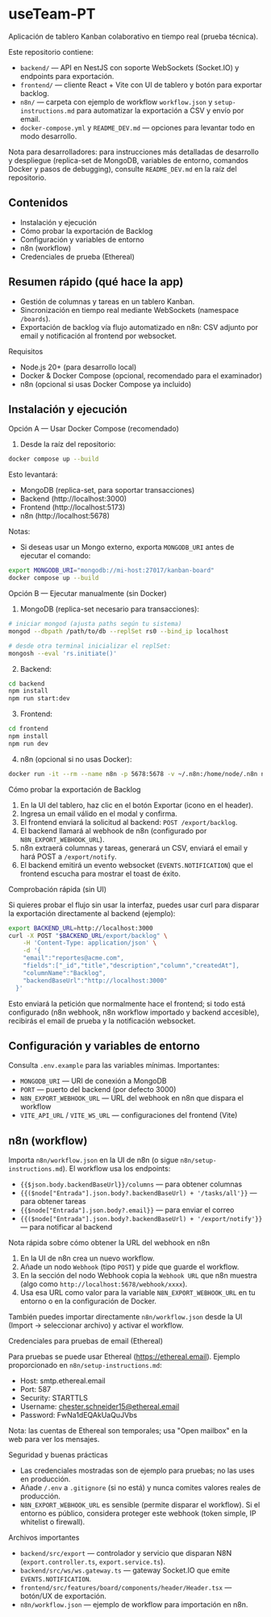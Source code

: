 # useTeam-PT

Aplicación de tablero Kanban colaborativo en tiempo real (prueba técnica).

Este repositorio contiene:

-   `backend/` — API en NestJS con soporte WebSockets (Socket.IO) y endpoints para exportación.
-   `frontend/` — cliente React + Vite con UI de tablero y botón para exportar backlog.
-   `n8n/` — carpeta con ejemplo de workflow `workflow.json` y `setup-instructions.md` para automatizar la exportación a CSV y envío por email.
-   `docker-compose.yml` y `README_DEV.md` — opciones para levantar todo en modo desarrollo.

Nota para desarrolladores: para instrucciones más detalladas de desarrollo y despliegue (replica-set de MongoDB, variables de entorno, comandos Docker y pasos de debugging), consulte `README_DEV.md` en la raíz del repositorio.

## Contenidos

-   Instalación y ejecución
-   Cómo probar la exportación de Backlog
-   Configuración y variables de entorno
-   n8n (workflow)
-   Credenciales de prueba (Ethereal)

## Resumen rápido (qué hace la app)

-   Gestión de columnas y tareas en un tablero Kanban.
-   Sincronización en tiempo real mediante WebSockets (namespace `/boards`).
-   Exportación de backlog vía flujo automatizado en n8n: CSV adjunto por email y notificación al frontend por websocket.

Requisitos

-   Node.js 20+ (para desarrollo local)
-   Docker & Docker Compose (opcional, recomendado para el examinador)
-   n8n (opcional si usas Docker Compose ya incluido)

## Instalación y ejecución

Opción A — Usar Docker Compose (recomendado)

1. Desde la raíz del repositorio:

```bash
docker compose up --build
```

Esto levantará:

-   MongoDB (replica-set, para soportar transacciones)
-   Backend (http://localhost:3000)
-   Frontend (http://localhost:5173)
-   n8n (http://localhost:5678)

Notas:

-   Si deseas usar un Mongo externo, exporta `MONGODB_URI` antes de ejecutar el comando:

```bash
export MONGODB_URI="mongodb://mi-host:27017/kanban-board"
docker compose up --build
```

Opción B — Ejecutar manualmente (sin Docker)

1. MongoDB (replica-set necesario para transacciones):

```bash
# iniciar mongod (ajusta paths según tu sistema)
mongod --dbpath /path/to/db --replSet rs0 --bind_ip localhost

# desde otra terminal inicializar el replSet:
mongosh --eval 'rs.initiate()'
```

2. Backend:

```bash
cd backend
npm install
npm run start:dev
```

3. Frontend:

```bash
cd frontend
npm install
npm run dev
```

4. n8n (opcional si no usas Docker):

```bash
docker run -it --rm --name n8n -p 5678:5678 -v ~/.n8n:/home/node/.n8n n8nio/n8n:latest
```

Cómo probar la exportación de Backlog

1. En la UI del tablero, haz clic en el botón Exportar (icono en el header).
2. Ingresa un email válido en el modal y confirma.
3. El frontend enviará la solicitud al backend: `POST /export/backlog`.
4. El backend llamará al webhook de n8n (configurado por `N8N_EXPORT_WEBHOOK_URL`).
5. n8n extraerá columnas y tareas, generará un CSV, enviará el email y hará POST a `/export/notify`.
6. El backend emitirá un evento websocket (`EVENTS.NOTIFICATION`) que el frontend escucha para mostrar el toast de éxito.

Comprobación rápida (sin UI)

Si quieres probar el flujo sin usar la interfaz, puedes usar curl para disparar la exportación directamente al backend (ejemplo):

```bash
export BACKEND_URL=http://localhost:3000
curl -X POST "$BACKEND_URL/export/backlog" \
	-H 'Content-Type: application/json' \
	-d '{
    "email":"reportes@acme.com",
    "fields":["_id","title","description","column","createdAt"],
    "columnName":"Backlog",
    "backendBaseUrl":"http://localhost:3000"
  }'
```

Esto enviará la petición que normalmente hace el frontend; si todo está configurado (n8n webhook, n8n workflow importado y backend accesible), recibirás el email de prueba y la notificación websocket.

## Configuración y variables de entorno

Consulta `.env.example` para las variables mínimas. Importantes:

-   `MONGODB_URI` — URI de conexión a MongoDB
-   `PORT` — puerto del backend (por defecto 3000)
-   `N8N_EXPORT_WEBHOOK_URL` — URL del webhook en n8n que dispara el workflow
-   `VITE_API_URL` / `VITE_WS_URL` — configuraciones del frontend (Vite)

## n8n (workflow)

Importa `n8n/workflow.json` en la UI de n8n (o sigue `n8n/setup-instructions.md`). El workflow usa los endpoints:

-   `{{$json.body.backendBaseUrl}}/columns` — para obtener columnas
-   `{{($node["Entrada"].json.body?.backendBaseUrl) + '/tasks/all'}}` — para obtener tareas
-   `{{$node["Entrada"].json.body?.email}}` — para enviar el correo
-   `{{($node["Entrada"].json.body?.backendBaseUrl) + '/export/notify'}}` — para notificar al backend

Nota rápida sobre cómo obtener la URL del webhook en n8n

1. En la UI de n8n crea un nuevo workflow.
2. Añade un nodo `Webhook` (tipo `POST`) y pide que guarde el workflow.
3. En la sección del nodo Webhook copia la `Webhook URL` que n8n muestra (algo como `http://localhost:5678/webhook/xxxx`).
4. Usa esa URL como valor para la variable `N8N_EXPORT_WEBHOOK_URL` en tu entorno o en la configuración de Docker.

También puedes importar directamente `n8n/workflow.json` desde la UI (Import → seleccionar archivo) y activar el workflow.

Credenciales para pruebas de email (Ethereal)

Para pruebas se puede usar Ethereal (https://ethereal.email). Ejemplo proporcionado en `n8n/setup-instructions.md`:

-   Host: smtp.ethereal.email
-   Port: 587
-   Security: STARTTLS
-   Username: chester.schneider15@ethereal.email
-   Password: FwNa1dEQAkUaQuJVbs

Nota: las cuentas de Ethereal son temporales; usa "Open mailbox" en la web para ver los mensajes.

Seguridad y buenas prácticas

-   Las credenciales mostradas son de ejemplo para pruebas; no las uses en producción.
-   Añade `/.env` a `.gitignore` (si no está) y nunca comites valores reales de producción.
-   `N8N_EXPORT_WEBHOOK_URL` es sensible (permite disparar el workflow). Si el entorno es público, considera proteger este webhook (token simple, IP whitelist o firewall).

Archivos importantes

-   `backend/src/export` — controlador y servicio que disparan N8N (`export.controller.ts`, `export.service.ts`).
-   `backend/src/ws/ws.gateway.ts` — gateway Socket.IO que emite `EVENTS.NOTIFICATION`.
-   `frontend/src/features/board/components/header/Header.tsx` — botón/UX de exportación.
-   `n8n/workflow.json` — ejemplo de workflow para importación en n8n.
